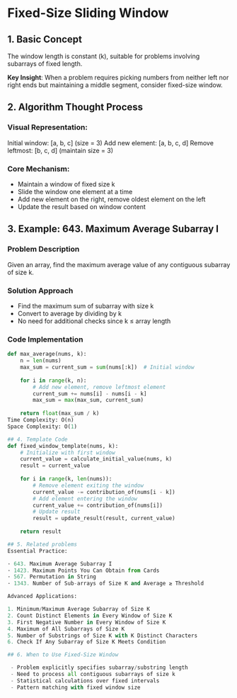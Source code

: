 # Fixed-Size Sliding Window

## 1. Basic Concept
The window length is constant (k), suitable for problems involving subarrays of fixed length.

**Key Insight**: When a problem requires picking numbers from neither left nor right ends but maintaining a middle segment, consider fixed-size window.

## 2. Algorithm Thought Process

### Visual Representation:
Initial window:    [a,    b,    c]     (size = 3)
Add new element:   [a,    b,    c,    d]
Remove leftmost:          [b,    c,    d]    (maintain size = 3)


### Core Mechanism:
- Maintain a window of fixed size k
- Slide the window one element at a time
- Add new element on the right, remove oldest element on the left
- Update the result based on window content

## 3. Example: 643. Maximum Average Subarray I

### Problem Description
Given an array, find the maximum average value of any contiguous subarray of size k.

### Solution Approach
- Find the maximum sum of subarray with size k
- Convert to average by dividing by k
- No need for additional checks since k ≤ array length

### Code Implementation
```python
def max_average(nums, k):
    n = len(nums)
    max_sum = current_sum = sum(nums[:k])  # Initial window
    
    for i in range(k, n):
        # Add new element, remove leftmost element
        current_sum += nums[i] - nums[i - k]
        max_sum = max(max_sum, current_sum)
    
    return float(max_sum / k)
Time Complexity: O(n)
Space Complexity: O(1)

## 4. Template Code
def fixed_window_template(nums, k):
    # Initialize with first window
    current_value = calculate_initial_value(nums, k)
    result = current_value
    
    for i in range(k, len(nums)):
        # Remove element exiting the window
        current_value -= contribution_of(nums[i - k])
        # Add element entering the window  
        current_value += contribution_of(nums[i])
        # Update result
        result = update_result(result, current_value)
    
    return result

## 5. Related problems
Essential Practice:

· 643. Maximum Average Subarray I
· 1423. Maximum Points You Can Obtain from Cards
· 567. Permutation in String
· 1343. Number of Sub-arrays of Size K and Average ≥ Threshold

Advanced Applications:

1. Minimum/Maximum Average Subarray of Size K
2. Count Distinct Elements in Every Window of Size K
3. First Negative Number in Every Window of Size K
4. Maximum of All Subarrays of Size K
5. Number of Substrings of Size K with K Distinct Characters
6. Check If Any Subarray of Size K Meets Condition

## 6. When to Use Fixed-Size Window

 - Problem explicitly specifies subarray/substring length
 - Need to process all contiguous subarrays of size k
 - Statistical calculations over fixed intervals
 - Pattern matching with fixed window size


